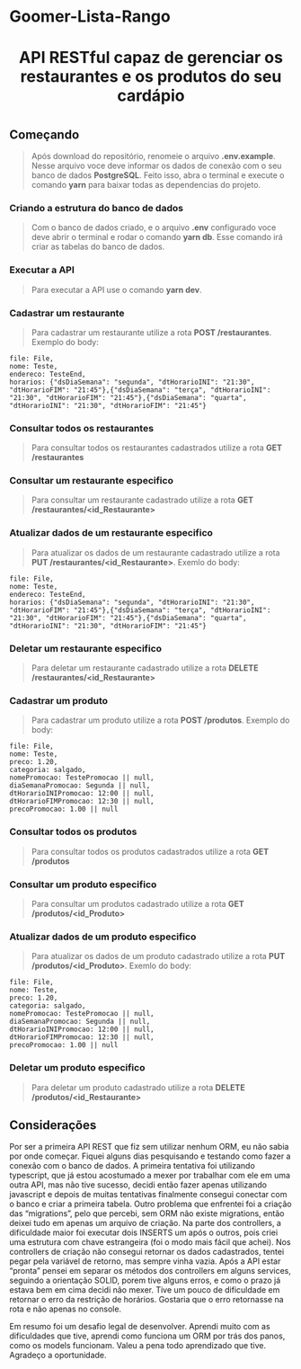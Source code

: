 # Goomer-Lista-Rango
<center><h1> API RESTful capaz de gerenciar os restaurantes e os produtos do seu cardápio <h1></center>

## Começando

> Após download do repositório, renomeie o arquivo <strong>.env.example</strong>. Nesse arquivo voce deve informar os dados de conexão com o seu banco de dados 
> <strong>PostgreSQL</strong>. Feito isso, abra o terminal e execute o comando <strong>yarn</strong> para baixar todas as dependencias do projeto.

### Criando a estrutura do banco de dados

> Com o banco de dados criado, e o arquivo <strong>.env</strong> configurado voce deve abrir o terminal e rodar o comando <strong>yarn db</strong>.
> Esse comando irá criar as tabelas do banco de dados.

### Executar a API

> Para executar a API use o comando <strong>yarn dev</strong>.
  
### Cadastrar um restaurante

> Para cadastrar um restaurante utilize a rota <strong>POST /restaurantes</strong>. Exemplo do body:
```
file: File,
nome: Teste,
endereco: TesteEnd,
horarios: {"dsDiaSemana": "segunda", "dtHorarioINI": "21:30", "dtHorarioFIM": "21:45"},{"dsDiaSemana": "terça", "dtHorarioINI": "21:30", "dtHorarioFIM": "21:45"},{"dsDiaSemana": "quarta", "dtHorarioINI": "21:30", "dtHorarioFIM": "21:45"}
```
### Consultar todos os restaurantes
> Para consultar todos os restaurantes cadastrados utilize a rota <strong>GET /restaurantes</strong>
  
### Consultar um restaurante especifico
> Para consultar um restaurante cadastrado utilize a rota <strong>GET /restaurantes/<id_Restaurante></strong>
  
### Atualizar dados de um restaurante especifico
> Para atualizar os dados de um restaurante cadastrado utilize a rota <strong>PUT /restaurantes/<id_Restaurante></strong>. Exemlo do body:
  ```
file: File,
nome: Teste,
endereco: TesteEnd,
horarios: {"dsDiaSemana": "segunda", "dtHorarioINI": "21:30", "dtHorarioFIM": "21:45"},{"dsDiaSemana": "terça", "dtHorarioINI": "21:30", "dtHorarioFIM": "21:45"},{"dsDiaSemana": "quarta", "dtHorarioINI": "21:30", "dtHorarioFIM": "21:45"}
```
### Deletar um restaurante especifico
> Para deletar um restaurante cadastrado utilize a rota <strong>DELETE /restaurantes/<id_Restaurante></strong>
  
### Cadastrar um produto

> Para cadastrar um produto utilize a rota <strong>POST /produtos</strong>. Exemplo do body:
```
file: File,
nome: Teste,
preco: 1.20,
categoria: salgado,
nomePromocao: TestePromocao || null,
diaSemanaPromocao: Segunda || null,
dtHorarioINIPromocao: 12:00 || null,
dtHorarioFIMPromocao: 12:30 || null,
precoPromocao: 1.00 || null
```
### Consultar todos os produtos
> Para consultar todos os produtos cadastrados utilize a rota <strong>GET /produtos</strong>
  
### Consultar um produto especifico
> Para consultar um produtos cadastrado utilize a rota <strong>GET /produtos/<id_Produto></strong>
  
### Atualizar dados de um produto especifico
> Para atualizar os dados de um produto cadastrado utilize a rota <strong>PUT /produtos/<id_Produto></strong>. Exemlo do body:
```
file: File,
nome: Teste,
preco: 1.20,
categoria: salgado,
nomePromocao: TestePromocao || null,
diaSemanaPromocao: Segunda || null,
dtHorarioINIPromocao: 12:00 || null,
dtHorarioFIMPromocao: 12:30 || null,
precoPromocao: 1.00 || null
```
### Deletar um produto especifico
> Para deletar um produto cadastrado utilize a rota <strong>DELETE /produtos/<id_Restaurante></strong>
 
## Considerações 
Por ser a primeira API REST que fiz sem utilizar nenhum ORM, eu não sabia por onde começar. Fiquei alguns dias pesquisando e testando como fazer a conexão com o banco de dados. A primeira tentativa foi utilizando typescript, que já estou acostumado a mexer por trabalhar com ele em uma outra API, mas não tive sucesso, decidi então fazer apenas utilizando javascript e depois de muitas tentativas finalmente consegui conectar com o banco e criar a primeira tabela. Outro problema que enfrentei foi a criação das “migrations”, pelo que percebi, sem ORM não existe migrations, então deixei tudo em apenas um arquivo de criação.
Na parte dos controllers, a dificuldade maior foi executar dois INSERTS um após o outros, pois criei uma estrutura com chave estrangeira (foi o modo mais fácil que achei). Nos controllers de criação não consegui retornar os dados cadastrados, tentei pegar pela variável de retorno, mas sempre vinha vazia. 
Após a API estar “pronta” pensei em separar os métodos dos controllers em alguns services, seguindo a orientação SOLID, porem tive alguns erros, e como o prazo já estava bem em cima decidi não mexer. 
Tive um pouco de dificuldade em retornar o erro da restrição de horários. Gostaria que o erro retornasse na rota e não apenas no console. 

Em resumo foi um desafio legal de desenvolver. Aprendi muito com as dificuldades que tive, aprendi como funciona um ORM por trás dos panos, como os models funcionam. Valeu a pena todo aprendizado que tive. Agradeço a oportunidade.

